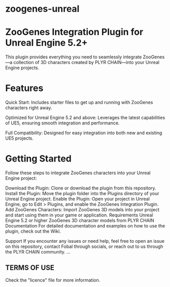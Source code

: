 # zoogenes-unreal
# ZooGenes Integration Plugin for Unreal Engine 5.2+
This plugin provides everything you need to seamlessly integrate ZooGenes—a collection of 3D characters created by PLYR CHAIN—into your Unreal Engine projects.

# Features

Quick Start: Includes starter files to get up and running with ZooGenes characters right away.

Optimized for Unreal Engine 5.2 and above: Leverages the latest capabilities of UE5, ensuring smooth integration and performance.

Full Compatibility: Designed for easy integration into both new and existing UE5 projects.

# Getting Started

Follow these steps to integrate ZooGenes characters into your Unreal Engine project:

Download the Plugin: Clone or download the plugin from this repository.
Install the Plugin: Move the plugin folder into the Plugins directory of your Unreal Engine project.
Enable the Plugin: Open your project in Unreal Engine, go to Edit > Plugins, and enable the ZooGenes Integration Plugin.
Add ZooGenes Characters: Import ZooGenes 3D models into your project and start using them in your game or application.
Requirements
Unreal Engine 5.2 or higher
ZooGenes 3D character models from PLYR CHAIN
Documentation
For detailed documentation and examples on how to use the plugin, check out the Wiki.

Support
If you encounter any issues or need help, feel free to open an issue on this repository, contact Fobal through socials, or reach out to us through the PLYR CHAIN community.
...

## TERMS OF USE
Check the "licence" file for more information.
